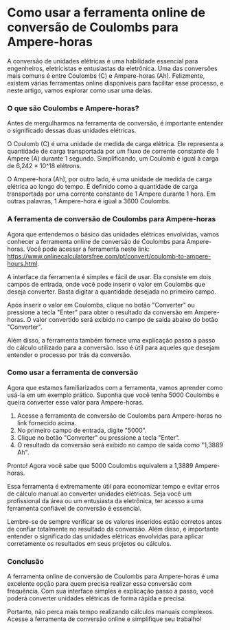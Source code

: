 Como usar a ferramenta online de conversão de Coulombs para Ampere-horas
========================================================================

A conversão de unidades elétricas é uma habilidade essencial para engenheiros, eletricistas e entusiastas da eletrônica. Uma das conversões mais comuns é entre Coulombs (C) e Ampere-horas (Ah). Felizmente, existem várias ferramentas online disponíveis para facilitar esse processo, e neste artigo, vamos explorar como usar uma delas.

### O que são Coulombs e Ampere-horas?

Antes de mergulharmos na ferramenta de conversão, é importante entender o significado dessas duas unidades elétricas.

O Coulomb (C) é uma unidade de medida de carga elétrica. Ele representa a quantidade de carga transportada por um fluxo de corrente constante de 1 Ampere (A) durante 1 segundo. Simplificando, um Coulomb é igual à carga de 6,242 × 10^18 elétrons.

O Ampere-hora (Ah), por outro lado, é uma unidade de medida de carga elétrica ao longo do tempo. É definido como a quantidade de carga transportada por uma corrente constante de 1 Ampere durante 1 hora. Em outras palavras, 1 Ampere-hora é igual a 3600 Coulombs.

### A ferramenta de conversão de Coulombs para Ampere-horas

Agora que entendemos o básico das unidades elétricas envolvidas, vamos conhecer a ferramenta online de conversão de Coulombs para Ampere-horas. Você pode acessar a ferramenta neste link: <https://www.onlinecalculatorsfree.com/pt/convert/coulomb-to-ampere-hours.html>.

A interface da ferramenta é simples e fácil de usar. Ela consiste em dois campos de entrada, onde você pode inserir o valor em Coulombs que deseja converter. Basta digitar a quantidade desejada no primeiro campo.

Após inserir o valor em Coulombs, clique no botão "Converter" ou pressione a tecla "Enter" para obter o resultado da conversão em Ampere-horas. O valor convertido será exibido no campo de saída abaixo do botão "Converter".

Além disso, a ferramenta também fornece uma explicação passo a passo do cálculo utilizado para a conversão. Isso é útil para aqueles que desejam entender o processo por trás da conversão.

### Como usar a ferramenta de conversão

Agora que estamos familiarizados com a ferramenta, vamos aprender como usá-la em um exemplo prático. Suponha que você tenha 5000 Coulombs e queira converter esse valor para Ampere-horas.

1. Acesse a ferramenta de conversão de Coulombs para Ampere-horas no link fornecido acima.
2. No primeiro campo de entrada, digite "5000".
3. Clique no botão "Converter" ou pressione a tecla "Enter".
4. O resultado da conversão será exibido no campo de saída como "1,3889 Ah".

Pronto! Agora você sabe que 5000 Coulombs equivalem a 1,3889 Ampere-horas.

Essa ferramenta é extremamente útil para economizar tempo e evitar erros de cálculo manual ao converter unidades elétricas. Seja você um profissional da área ou um entusiasta da eletrônica, ter acesso a uma ferramenta confiável de conversão é essencial.

Lembre-se de sempre verificar se os valores inseridos estão corretos antes de confiar totalmente no resultado da conversão. Além disso, é importante entender o significado das unidades elétricas envolvidas para aplicar corretamente os resultados em seus projetos ou cálculos.

### Conclusão

A ferramenta online de conversão de Coulombs para Ampere-horas é uma excelente opção para quem precisa realizar essa conversão com frequência. Com sua interface simples e explicação passo a passo, você poderá converter unidades elétricas de forma rápida e precisa.

Portanto, não perca mais tempo realizando cálculos manuais complexos. Acesse a ferramenta de conversão online e simplifique seu trabalho!